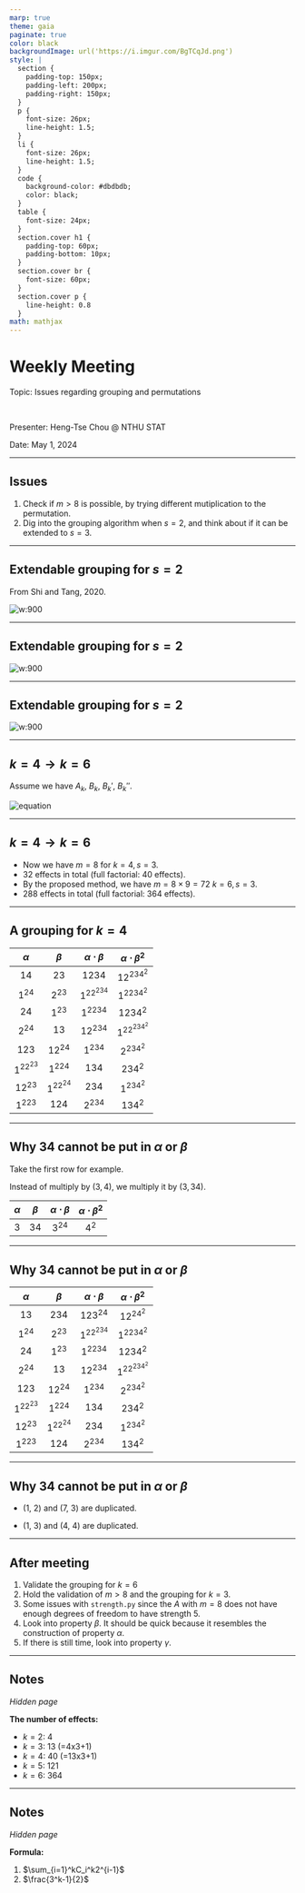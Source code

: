 ```yaml
---
marp: true
theme: gaia
paginate: true
color: black
backgroundImage: url('https://i.imgur.com/BgTCqJd.png')
style: |
  section {
    padding-top: 150px;
    padding-left: 200px;
    padding-right: 150px;
  }
  p {
    font-size: 26px;
    line-height: 1.5;
  } 
  li {
    font-size: 26px;
    line-height: 1.5;
  }
  code {
    background-color: #dbdbdb;
    color: black;
  }
  table {
    font-size: 24px;
  }
  section.cover h1 {
    padding-top: 60px;
    padding-bottom: 10px;
  }
  section.cover br {
    font-size: 60px;
  }
  section.cover p {
    line-height: 0.8
  }
math: mathjax
---
```


<!-- _class: cover -->

# Weekly Meeting

Topic: Issues regarding grouping and permutations

<br>

Presenter: Heng-Tse Chou @ NTHU STAT

Date: May 1, 2024

---

## Issues

1. Check if $m>8$ is possible, by trying different mutiplication to the permutation.
2. Dig into the grouping algorithm when $s=2$, and think about if it can be extended to $s=3$.

---

## Extendable grouping for $s=2$

From Shi and Tang, 2020.

![w:900](construction.png)

---

## Extendable grouping for $s=2$

![w:900](thm.png)

---

## Extendable grouping for $s=2$

![w:900](maximum_num_of_factors.png)

---

## $k=4 \rightarrow k=6$

Assume we have $A_k$, $B_k$, $B_k'$, $B_k''$.

![equation](equation1.png)

<!--
$$
A_{k+2} = (A_k, A_ke_{k+1}, A_ke_{k+1}^2, A_ke_{k+2}, A_ke_{k+2}^2, A_ke_{k+1}e_{k+2},  A_ke_{k+1}^2e_{k+2}^2,  A_ke_{k+1}e_{k+2}^2,  A_ke^2_{k+1}e_{k+2})
$$

$$
B_{k+2} = (B_k, B_ke_{k+2}, B_ke_{k+2}^2, B_ke_{k+1}e_{k+2},  B_ke_{k+1}^2e_{k+2}^2,  B_ke_{k+1}e_{k+2}^2,  B_ke^2_{k+1}e_{k+2}, B_ke_{k+1}, B_ke_{k+1}^2)
$$

$$
B'_{k+2} = (B'_k, B'_ke_{k+1}e_{k+2},  B'_ke_{k+1}^2e_{k+2}^2,  B'_ke_{k+1}e_{k+2}^2,  B'_ke^2_{k+1}e_{k+2}, B'_ke_{k+1}, B'_ke_{k+1}^2, B'_ke_{k+2}, B'_ke_{k+2}^2)
$$

$$
B''_{k+2} = (B''_k,  B''_ke_{k+1}e_{k+2}^2,  B''_ke^2_{k+1}e_{k+2}, B''_ke_{k+1}, B''_ke_{k+1}^2, B''_ke_{k+2}, B''_ke_{k+2}^2, B''_ke_{k+1}e_{k+2},  B''_ke_{k+1}^2e_{k+2}^2)
$$
-->

---

## $k=4 \rightarrow k=6$

- Now we have $m=8$ for $k=4, s=3$.
- 32 effects in total (full factorial: 40 effects).
- By the proposed method, we have $m=8\times9=72$ $k=6, s=3$.
- 288 effects in total (full factorial: 364 effects).

---

## A grouping for $k=4$

| $\alpha$  |  $\beta$  | $\alpha\cdot\beta$ | $\alpha\cdot\beta^2$ |
| :-------: | :-------: | :----------------: | :------------------: |
|   $14$    |   $23$    |       $1234$       |      $12^234^2$      |
|  $1^24$   |  $2^23$   |     $1^22^234$     |      $1^2234^2$      |
|   $24$    |  $1^23$   |      $1^2234$      |       $1234^2$       |
|  $2^24$   |   $13$    |      $12^234$      |     $1^22^234^2$     |
|   $123$   |  $12^24$  |      $1^234$       |      $2^234^2$       |
| $1^22^23$ |  $1^224$  |       $134$        |       $234^2$        |
|  $12^23$  | $1^22^24$ |       $234$        |      $1^234^2$       |
|  $1^223$  |   $124$   |      $2^234$       |       $134^2$        |

---

## Why $34$ cannot be put in $\alpha$ or $\beta$

Take the first row for example.

Instead of multiply by $(3, 4)$, we multiply it by $(3, 34)$.

| $\alpha$ | $\beta$ | $\alpha\cdot\beta$ | $\alpha\cdot\beta^2$ |
| :------: | :-----: | :----------------: | :------------------: |
|   $3$    |  $34$   |       $3^24$       |        $4^2$         |

---

## Why $34$ cannot be put in $\alpha$ or $\beta$

| $\alpha$  |  $\beta$  | $\alpha\cdot\beta$ | $\alpha\cdot\beta^2$ |
| :-------: | :-------: | :----------------: | :------------------: |
|   $13$    |   $234$   |      $123^24$      |      $12^24^2$       |
|  $1^24$   |  $2^23$   |     $1^22^234$     |      $1^2234^2$      |
|   $24$    |  $1^23$   |      $1^2234$      |       $1234^2$       |
|  $2^24$   |   $13$    |      $12^234$      |     $1^22^234^2$     |
|   $123$   |  $12^24$  |      $1^234$       |      $2^234^2$       |
| $1^22^23$ |  $1^224$  |       $134$        |       $234^2$        |
|  $12^23$  | $1^22^24$ |       $234$        |      $1^234^2$       |
|  $1^223$  |   $124$   |      $2^234$       |       $134^2$        |

---

## Why $34$ cannot be put in $\alpha$ or $\beta$

- (1, 2) and (7, 3) are duplicated.

- (1, 3) and (4, 4) are duplicated.

---

## After meeting

1. Validate the grouping for $k=6$
2. Hold the validation of $m>8$ and the grouping for $k=3$.
3. Some issues with `strength.py` since the $A$ with $m=8$ does not have enough degrees of freedom to have strength 5.
4. Look into property $\beta$. It should be quick because it resembles the construction of property $\alpha$.
5. If there is still time, look into property $\gamma$.

---

<!-- _hide: true -->

## Notes

_Hidden page_

**The number of effects:**

- $k=2$: 4
- $k=3$: 13 (=4x3+1)
- $k=4$: 40 (=13x3+1)
- $k=5$: 121
- $k=6$: 364

---

<!-- _hide: true -->

## Notes

_Hidden page_

**Formula:**

1. $\sum_{i=1}^kC_i^k2^{i-1}$
2. $\frac{3^k-1}{2}$

